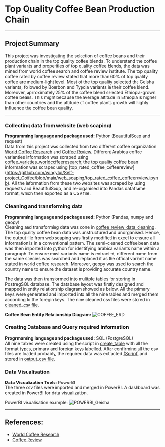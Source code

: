 # Top Quality Coffee Bean Production Chain
---
## Project Summary
This project was investigating the selection of coffee beans and their production chain in the top quality coffee blends. To understand the coffee plant variants and properities of top quality coffee blends, the data was mined from world coffee search and coffee review institute. The top quality coffee rated by coffee review stated that more than 60% of top quality coffee are medium-light level. Most of the top quality selected the Geisha variants, followed by Bourbon and Typcia variants in their coffee blend. Moreover, aprroximately 25% of the coffee blend selected Ethiopia-grown coffee beans. This might because the average altitude in Ethiopia is higher than other countries and the altitude of coffee plants growth will highly influence the coffee bean quality.

---

### Collecting data from website (web scaping)

<b>Programming language and package used:</b> Python (BeautifulSoup and request) </br>
Data from this project was collected from two different coffee organization [World Coffee Research](https://worldcoffeeresearch.org) and [Coffee Review](https://www.coffeereview.com/). Different Arabica coffee varianties information was scraped using [coffee_varieties_worldcoffeeresearch](https://github.com/wingylui/Self-project_Coffee/blob/main/web_scaping/coffee_varieties_worldcoffeeresearch.ipynb); the top quality coffee bean information was scraped using [top_rated_coffee_coffeereview] (https://github.com/wingylui/Self-project_Coffee/blob/main/web_scaping/top_rated_coffee_coffeereview.ipynb). All the information from these two websites was scraped by using requests and BeautifulSoup, and re-organised into Pandas dataframe format, which then exported as a CSV file.


### Cleaning and transforming data

<b>Programming language and package used:</b> Python (Pandas, numpy and geopy) </br>
Cleaning and transforming data was done in [coffee_review_data_cleaning](https://github.com/wingylui/Self-project_Coffee/blob/main/coffee_review_data_cleaning.ipynb). The top quality coffee bean data was unstructured and unorganised. Hence, the output file from web scaping was firstly modified in excel to ensure all information is in a conventional pattern. The semi-cleaned coffee bean data was then imported into python for identifying arabica variants name within a paragraph. To ensure most variants name is extracted, different name from the same species was searched and replaced it as the offical variant name stated in world coffee research. Moreover, geopy was used to search the country name to ensure the dataset is providing accurate country name. </br>

The data was then transformed into mulitple tables for storing in PostregSQL database. The database layout was firstly designed and mapped in entity relationship diagram showed as below. All the primary keys were generated and imported into all the nine tables and merged them according to the foregin keys. The nine cleaned csv files were stored in [cleaned_csv file](https://github.com/wingylui/Self-project_Coffee/tree/main/cleaned_csv). </br>

<b>Coffee Bean Entity Relationship Diagram:</b>
![COFFEE_ERD](https://github.com/wingylui/Self-project_Coffee/blob/main/PostgreSQL/Coffee_ERD.png)

### Creating Database and Query required information

<b>Progrmaming language and package used:</b> SQL (PostgreSQL)</br>
All nine tables were created using the script in [create_table](https://github.com/wingylui/Self-project_Coffee/blob/main/PostgreSQL/create_table.sql) with all the format types, primary and foreign keys labelled. After confirming all the csv files are loaded probably, the required data was extracted [(Script)](https://github.com/wingylui/Self-project_Coffee/blob/main/PostgreSQL/obtain_required_data.sql) and stored in [output_csv file](https://github.com/wingylui/Self-project_Coffee/tree/main/PostgreSQL/output_CSV).

### Data Visualisation 

<b>Data Visualization Tools:</b> PowerBI</br>
The three csv files were imported and merged in PowerBI. A dashboard was created in PowerBI for data visualization. </br>

PowerBI visualisation example:
![POWERBI_Geisha](https://github.com/wingylui/Self-project_Coffee/blob/main/PowerBI/coffee_species_dashboard_example.png)


---
## References:
- [World Coffee Research](https://worldcoffeeresearch.org)
- [Coffee Review](https://www.coffeereview.com/)
